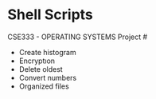 # Shell Scripts
CSE333 - OPERATING SYSTEMS Project # 
- Create histogram
- Encryptıon
- Delete oldest
- Convert numbers
- Organized files
